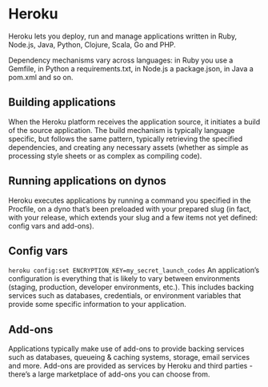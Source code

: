 # Heroku

Heroku lets you deploy, run and manage applications written in Ruby, Node.js, Java, Python, Clojure, Scala, Go and PHP.


Dependency mechanisms vary across languages: in Ruby you use a Gemfile, in Python a requirements.txt, in Node.js a package.json, in Java a pom.xml and so on.

## Building applications

When the Heroku platform receives the application source, it initiates a build of the source application. The build mechanism is typically language specific, but follows the same pattern, typically retrieving the specified dependencies, and creating any necessary assets (whether as simple as processing style sheets or as complex as compiling code).


## Running applications on dynos

Heroku executes applications by running a command you specified in the Procfile, on a dyno that’s been preloaded with your prepared slug (in fact, with your release, which extends your slug and a few items not yet defined: config vars and add-ons).


## Config vars

`heroku config:set ENCRYPTION_KEY=my_secret_launch_codes`
An application’s configuration is everything that is likely to vary between environments (staging, production, developer environments, etc.). This includes backing services such as databases, credentials, or environment variables that provide some specific information to your application.

## Add-ons
Applications typically make use of add-ons to provide backing services such as databases, queueing & caching systems, storage, email services and more. Add-ons are provided as services by Heroku and third parties - there’s a large marketplace of add-ons you can choose from.